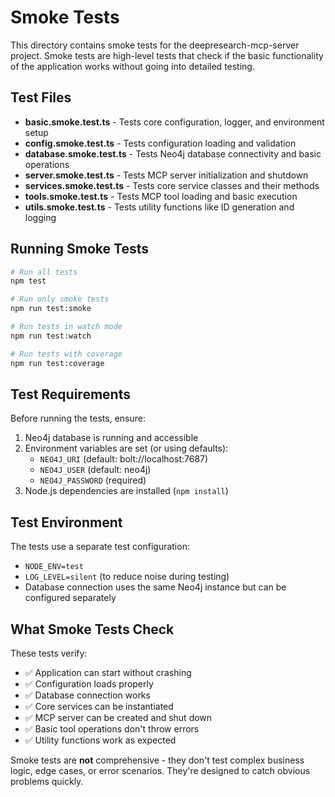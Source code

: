 # Smoke Tests

This directory contains smoke tests for the deepresearch-mcp-server project. Smoke tests are high-level tests that check if the basic functionality of the application works without going into detailed testing.

## Test Files

- **basic.smoke.test.ts** - Tests core configuration, logger, and environment setup
- **config.smoke.test.ts** - Tests configuration loading and validation 
- **database.smoke.test.ts** - Tests Neo4j database connectivity and basic operations
- **server.smoke.test.ts** - Tests MCP server initialization and shutdown
- **services.smoke.test.ts** - Tests core service classes and their methods
- **tools.smoke.test.ts** - Tests MCP tool loading and basic execution
- **utils.smoke.test.ts** - Tests utility functions like ID generation and logging

## Running Smoke Tests

```bash
# Run all tests
npm test

# Run only smoke tests
npm run test:smoke

# Run tests in watch mode
npm run test:watch

# Run tests with coverage
npm run test:coverage
```

## Test Requirements

Before running the tests, ensure:

1. Neo4j database is running and accessible
2. Environment variables are set (or using defaults):
   - `NEO4J_URI` (default: bolt://localhost:7687)
   - `NEO4J_USER` (default: neo4j)
   - `NEO4J_PASSWORD` (required)
3. Node.js dependencies are installed (`npm install`)

## Test Environment

The tests use a separate test configuration:
- `NODE_ENV=test`
- `LOG_LEVEL=silent` (to reduce noise during testing)
- Database connection uses the same Neo4j instance but can be configured separately

## What Smoke Tests Check

These tests verify:
- ✅ Application can start without crashing
- ✅ Configuration loads properly
- ✅ Database connection works
- ✅ Core services can be instantiated
- ✅ MCP server can be created and shut down
- ✅ Basic tool operations don't throw errors
- ✅ Utility functions work as expected

Smoke tests are **not** comprehensive - they don't test complex business logic, edge cases, or error scenarios. They're designed to catch obvious problems quickly.